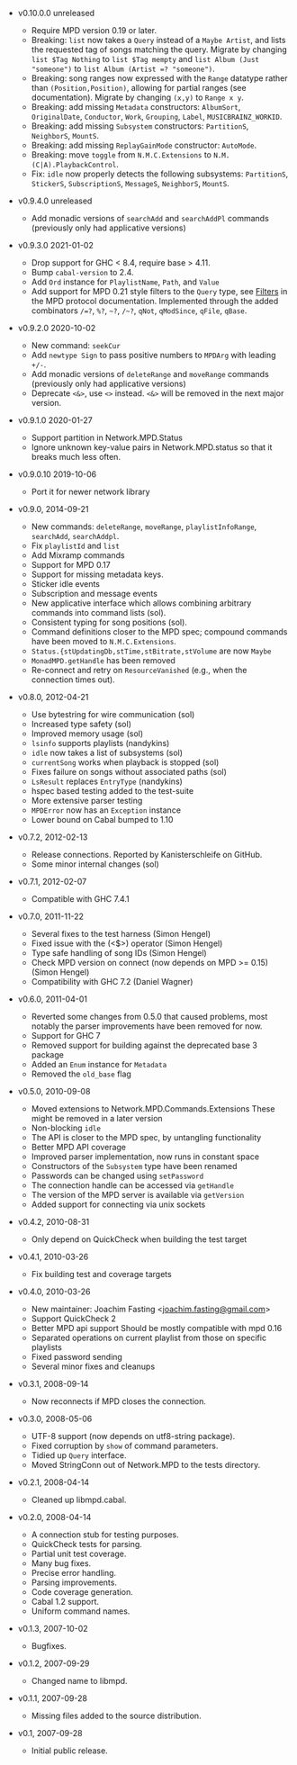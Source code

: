 * v0.10.0.0 unreleased
    - Require MPD version 0.19 or later.
    - Breaking: `list` now takes a `Query` instead of a `Maybe Artist`, and lists the requested tag of songs matching the query.
      Migrate by changing `list $Tag Nothing` to `list $Tag mempty` and `list Album (Just "someone")` to `list Album (Artist =? "someone")`.
    - Breaking: song ranges now expressed with the `Range` datatype rather than `(Position,Position)`, allowing for partial ranges (see documentation).
      Migrate by changing `(x,y)` to `Range x y`.
    - Breaking: add missing `Metadata` constructors: `AlbumSort`, `OriginalDate`, `Conductor`, `Work`, `Grouping`, `Label`, `MUSICBRAINZ_WORKID`.
    - Breaking: add missing `Subsystem` constructors: `PartitionS`, `NeighborS`, `MountS`.
    - Breaking: add missing `ReplayGainMode` constructor: `AutoMode`.
    - Breaking: move `toggle` from `N.M.C.Extensions` to `N.M.(C|A).PlaybackControl`.
    - Fix: `idle` now properly detects the following subsystems: `PartitionS`, `StickerS`, `SubscriptionS`, `MessageS`, `NeighborS`, `MountS`.

* v0.9.4.0 unreleased
    - Add monadic versions of `searchAdd` and `searchAddPl` commands (previously
      only had applicative versions)

* v0.9.3.0 2021-01-02
    - Drop support for GHC < 8.4, require base > 4.11.
    - Bump `cabal-version` to 2.4.
    - Add `Ord` instance for `PlaylistName`, `Path`, and `Value`
    - Add support for MPD 0.21 style filters to the `Query` type,
      see [Filters](https://www.musicpd.org/doc/html/protocol.html#filters) in the MPD protocol documentation. 
      Implemented through the added combinators `/=?`, `%?`, `~?`, `/~?`, `qNot`, `qModSince`, `qFile`, `qBase`.
    
* v0.9.2.0 2020-10-02
    - New command: `seekCur`
    - Add `newtype Sign` to pass positive numbers to `MPDArg` with leading `+/-`.
    - Add monadic versions of `deleteRange` and `moveRange` commands (previously
      only had applicative versions)
    - Deprecate `<&>`, use `<>` instead. `<&>` will be removed in the next major version.

* v0.9.1.0 2020-01-27
    - Support partition in Network.MPD.Status
    - Ignore unknown key-value pairs in Network.MPD.status so that it breaks much less often.

* v0.9.0.10 2019-10-06
    - Port it for newer network library

* v0.9.0, 2014-09-21
    - New commands: `deleteRange`, `moveRange`, `playlistInfoRange`,
      `searchAdd`, `searchAddpl`.
    - Fix `playlistId` and `list`
    - Add Mixramp commands
    - Support for MPD 0.17
    - Support for missing metadata keys.
    - Sticker idle events
    - Subscription and message events
    - New applicative interface which allows combining arbitrary commands
      into command lists (sol).
    - Consistent typing for song positions (sol).
    - Command definitions closer to the MPD spec; compound commands
      have been moved to `N.M.C.Extensions`.
    - `Status.{stUpdatingDb,stTime,stBitrate,stVolume` are now `Maybe`
    - `MonadMPD.getHandle` has been removed
    - Re-connect and retry on `ResourceVanished` (e.g., when the
      connection times out).

* v0.8.0, 2012-04-21
    - Use bytestring for wire communication (sol)
    - Increased type safety (sol)
    - Improved memory usage (sol)
    - `lsinfo` supports playlists (nandykins)
    - `idle` now takes a list of subsystems (sol)
    - `currentSong` works when playback is stopped (sol)
    - Fixes failure on songs without associated paths (sol)
    - `LsResult` replaces `EntryType` (nandykins)
    - hspec based testing added to the test-suite
    - More extensive parser testing
    - `MPDError` now has an `Exception` instance
    - Lower bound on Cabal bumped to 1.10

* v0.7.2, 2012-02-13
    - Release connections. Reported by Kanisterschleife on GitHub.
    - Some minor internal changes (sol)

* v0.7.1, 2012-02-07
    - Compatible with GHC 7.4.1

* v0.7.0, 2011-11-22
    - Several fixes to the test harness (Simon Hengel)
    - Fixed issue with the (<$>) operator (Simon Hengel)
    - Type safe handling of song IDs (Simon Hengel)
    - Check MPD version on connect (now depends on MPD >= 0.15) (Simon Hengel)
    - Compatibility with GHC 7.2 (Daniel Wagner)

* v0.6.0, 2011-04-01
    - Reverted some changes from 0.5.0 that caused problems,
      most notably the parser improvements have been removed for now.
    - Support for GHC 7
    - Removed support for building against the deprecated base 3 package
    - Added an `Enum` instance for `Metadata`
    - Removed the `old_base` flag

* v0.5.0, 2010-09-08
    - Moved extensions to Network.MPD.Commands.Extensions
      These might be removed in a later version
    - Non-blocking `idle`
    - The API is closer to the MPD spec, by untangling functionality
    - Better MPD API coverage
    - Improved parser implementation, now runs in constant space
    - Constructors of the `Subsystem` type have been renamed
    - Passwords can be changed using `setPassword`
    - The connection handle can be accessed via `getHandle`
    - The version of the MPD server is available via `getVersion`
    - Added support for connecting via unix sockets

* v0.4.2, 2010-08-31
    - Only depend on QuickCheck when building the test target

* v0.4.1, 2010-03-26
    - Fix building test and coverage targets

* v0.4.0, 2010-03-26
    - New maintainer: Joachim Fasting \<joachim.fasting@gmail.com\>
    - Support QuickCheck 2
    - Better MPD api support
      Should be mostly compatible with mpd 0.16
    - Separated operations on current playlist from those on specific
      playlists
    - Fixed password sending
    - Several minor fixes and cleanups

* v0.3.1, 2008-09-14
    - Now reconnects if MPD closes the connection.

* v0.3.0, 2008-05-06
    - UTF-8 support (now depends on utf8-string package).
    - Fixed corruption by `show` of command parameters.
    - Tidied up `Query` interface.
    - Moved StringConn out of Network.MPD to the tests directory.

* v0.2.1, 2008-04-14
    - Cleaned up libmpd.cabal.

* v0.2.0, 2008-04-14
    - A connection stub for testing purposes.
    - QuickCheck tests for parsing.
    - Partial unit test coverage.
    - Many bug fixes.
    - Precise error handling.
    - Parsing improvements.
    - Code coverage generation.
    - Cabal 1.2 support.
    - Uniform command names.

* v0.1.3, 2007-10-02
    - Bugfixes.

* v0.1.2, 2007-09-29
    - Changed name to libmpd.

* v0.1.1, 2007-09-28
    - Missing files added to the source distribution.

* v0.1, 2007-09-28
    - Initial public release.
